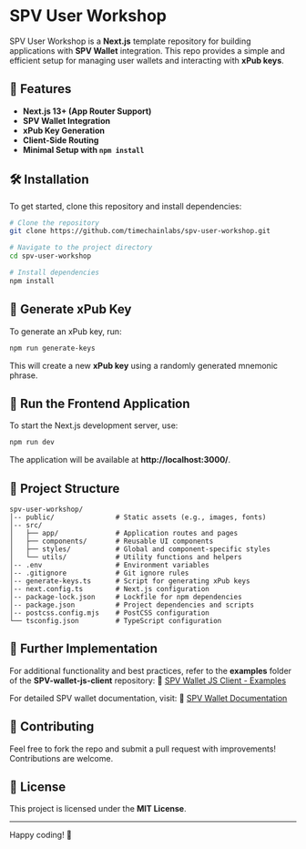 # SPV User Workshop

SPV User Workshop is a **Next.js** template repository for building applications with **SPV Wallet** integration. This repo provides a simple and efficient setup for managing user wallets and interacting with **xPub keys**.

## 🚀 Features
- **Next.js 13+ (App Router Support)**
- **SPV Wallet Integration**
- **xPub Key Generation**
- **Client-Side Routing**
- **Minimal Setup with `npm install`**

## 🛠️ Installation
To get started, clone this repository and install dependencies:

```sh
# Clone the repository
git clone https://github.com/timechainlabs/spv-user-workshop.git

# Navigate to the project directory
cd spv-user-workshop

# Install dependencies
npm install
```

## 🔑 Generate xPub Key
To generate an xPub key, run:
```sh
npm run generate-keys
```
This will create a new **xPub key** using a randomly generated mnemonic phrase.

## 🎨 Run the Frontend Application
To start the Next.js development server, use:
```sh
npm run dev
```
The application will be available at **http://localhost:3000/**.

## 📂 Project Structure

```
spv-user-workshop/
│-- public/               # Static assets (e.g., images, fonts)
│-- src/
│   ├── app/              # Application routes and pages
│   ├── components/       # Reusable UI components
│   ├── styles/           # Global and component-specific styles
│   └── utils/            # Utility functions and helpers
│-- .env                  # Environment variables
│-- .gitignore            # Git ignore rules
│-- generate-keys.ts      # Script for generating xPub keys
│-- next.config.ts        # Next.js configuration
│-- package-lock.json     # Lockfile for npm dependencies
│-- package.json          # Project dependencies and scripts
│-- postcss.config.mjs    # PostCSS configuration
└── tsconfig.json         # TypeScript configuration
```

## 📖 Further Implementation
For additional functionality and best practices, refer to the **examples** folder of the **SPV-wallet-js-client** repository:
🔗 [SPV Wallet JS Client - Examples](https://github.com/bitcoin-sv/spv-wallet-js-client/tree/main/examples)

For detailed SPV wallet documentation, visit:
📖 [SPV Wallet Documentation](https://docs.bsvblockchain.org/network-topology/applications/spv-wallet)

## 🤝 Contributing
Feel free to fork the repo and submit a pull request with improvements! Contributions are welcome.

## 📜 License
This project is licensed under the **MIT License**.

---
Happy coding! 🚀
